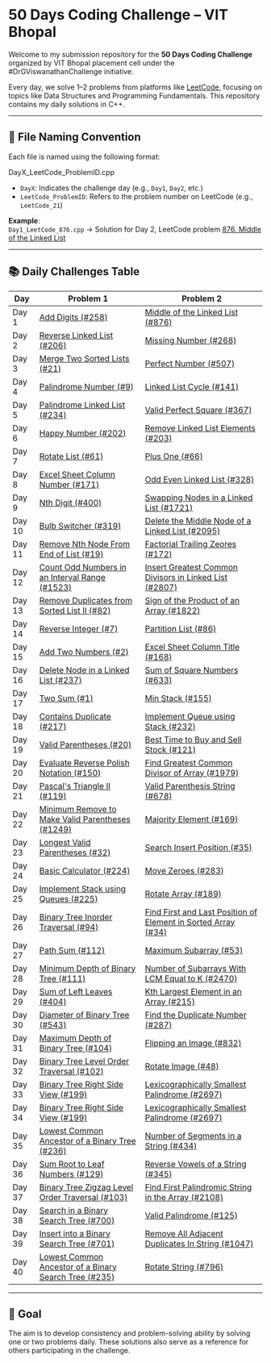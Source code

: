 # 50 Days Coding Challenge – VIT Bhopal 

Welcome to my submission repository for the **50 Days Coding Challenge** organized by VIT Bhopal placement cell under the #DrGViswanathanChallenge initiative.

Every day, we solve 1–2 problems from platforms like [LeetCode](https://leetcode.com), focusing on topics like Data Structures and Programming Fundamentals. This repository contains my daily solutions in C++.

---

## 📄 File Naming Convention

Each file is named using the following format:

DayX_LeetCode_ProblemID.cpp

- `DayX`: Indicates the challenge day (e.g., `Day1`, `Day2`, etc.)
- `LeetCode_ProblemID`: Refers to the problem number on LeetCode (e.g., `LeetCode_21`)

**Example**:  
`Day1_LeetCode_876.cpp` → Solution for Day 2, LeetCode problem [876. Middle of the Linked List](https://leetcode.com/problems/middle-of-the-linked-list/)

---

## 📚 Daily Challenges Table

| Day | Problem 1 | Problem 2 |
|-----|-----------|-----------|
| Day 1 | [Add Digits (#258)](https://leetcode.com/problems/add-digits/) | [Middle of the Linked List (#876)](https://leetcode.com/problems/middle-of-the-linked-list/) |
| Day 2 | [Reverse Linked List (#206)](https://leetcode.com/problems/reverse-linked-list/) | [Missing Number (#268)](https://leetcode.com/problems/missing-number/) |
| Day 3 | [Merge Two Sorted Lists (#21)](https://leetcode.com/problems/merge-two-sorted-lists/) | [Perfect Number (#507)](https://leetcode.com/problems/perfect-number/) |
| Day 4 | [Palindrome Number (#9)](https://leetcode.com/problems/palindrome-number/) | [Linked List Cycle (#141)](https://leetcode.com/problems/linked-list-cycle/) |
| Day 5 | [Palindrome Linked List (#234)](https://leetcode.com/problems/palindrome-linked-list/) | [Valid Perfect Square (#367)](https://leetcode.com/problems/valid-perfect-square/) |
| Day 6 | [Happy Number (#202)](https://leetcode.com/problems/happy-number/) | [Remove Linked List Elements (#203)](https://leetcode.com/problems/remove-linked-list-elements/) |
| Day 7 | [Rotate List (#61)](https://leetcode.com/problems/rotate-list/description/) | [Plus One (#66)](https://leetcode.com/problems/plus-one/) |
| Day 8 | [Excel Sheet Column Number (#171)](https://leetcode.com/problems/excel-sheet-column-number/) | [Odd Even Linked List (#328)](https://leetcode.com/problems/odd-even-linked-list) |
| Day 9 | [Nth Digit (#400)](https://leetcode.com/problems/nth-digit/description/) | [Swapping Nodes in a Linked List (#1721)](https://leetcode.com/problems/swapping-nodes-in-a-linked-list/description/) |
| Day 10| [Bulb Switcher (#319)](https://leetcode.com/problems/bulb-switcher/description/) | [Delete the Middle Node of a Linked List (#2095)](https://leetcode.com/problems/delete-the-middle-node-of-a-linked-list/description/) |
| Day 11 | [Remove Nth Node From End of List (#19)](https://leetcode.com/problems/remove-nth-node-from-end-of-list/) | [Factorial Trailing Zeores (#172)](https://leetcode.com/problems/factorial-trailing-zeroes/) |
| Day 12 | [Count Odd Numbers in an Interval Range (#1523)](https://leetcode.com/problems/count-odd-numbers-in-an-interval-range/) | [Insert Greatest Common Divisors in Linked List (#2807)](https://leetcode.com/problems/insert-greatest-common-divisors-in-linked-list/) |
| Day 13 | [Remove Duplicates from Sorted List II (#82)](https://leetcode.com/problems/remove-duplicates-from-sorted-list-ii) | [Sign of the Product of an Array (#1822)](https://leetcode.com/problems/sign-of-the-product-of-an-array) |
| Day 14 | [Reverse Integer (#7)](https://leetcode.com/problems/reverse-integer/) | [Partition List (#86)](https://leetcode.com/problems/partition-list/) |
| Day 15 | [Add Two Numbers (#2)](https://leetcode.com/problems/add-two-numbers) | [Excel Sheet Column Title (#168)](https://leetcode.com/problems/excel-sheet-column-title) |
| Day 16 | [Delete Node in a Linked List (#237)](https://leetcode.com/problems/delete-node-in-a-linked-list) | [Sum of Square Numbers (#633)](https://leetcode.com/problems/sum-of-square-numbers/) |
| Day 17 | [Two Sum (#1)](https://leetcode.com/problems/two-sum/) | [Min Stack (#155)](https://leetcode.com/problems/min-stack/) |
| Day 18 | [Contains Duplicate (#217)](https://leetcode.com/problems/contains-duplicate/) | [Implement Queue using Stack (#232)](https://leetcode.com/problems/implement-queue-using-stacks/) |
| Day 19 | [Valid Parentheses (#20)](https://leetcode.com/problems/valid-parentheses/) | [Best Time to Buy and Sell Stock (#121)](https://leetcode.com/problems/best-time-to-buy-and-sell-stock/) |
| Day 20 | [Evaluate Reverse Polish Notation (#150)](https://leetcode.com/problems/evaluate-reverse-polish-notation/) | [Find Greatest Common Divisor of Array (#1979)](https://leetcode.com/problems/find-greatest-common-divisor-of-array/) |
| Day 21 | [Pascal's Triangle II (#119)](https://leetcode.com/problems/pascals-triangle-ii) | [Valid Parenthesis String (#678)](https://leetcode.com/problems/valid-parenthesis-string/) |
| Day 22 | [Minimum Remove to Make Valid Parentheses (#1249)](https://leetcode.com/problems/minimum-remove-to-make-valid-parentheses/) | [Majority Element (#169)](https://leetcode.com/problems/majority-element) |
| Day 23 | [Longest Valid Parentheses (#32)](https://leetcode.com/problems/longest-valid-parentheses) | [Search Insert Position (#35)](https://leetcode.com/problems/search-insert-position/) |
| Day 24 | [Basic Calculator (#224)](https://leetcode.com/problems/basic-calculator/) | [Move Zeroes (#283)](https://leetcode.com/problems/move-zeroes/) |
| Day 25 | [Implement Stack using Queues (#225)](https://leetcode.com/problems/implement-stack-using-queues/) | [Rotate Array (#189)](https://leetcode.com/problems/rotate-array/) |
| Day 26 | [Binary Tree Inorder Traversal (#94)](https://leetcode.com/problems/binary-tree-inorder-traversal/) | [Find First and Last Position of Element in Sorted Array (#34)](https://leetcode.com/problems/find-first-and-last-position-of-element-in-sorted-array/) |
| Day 27 | [Path Sum (#112)](https://leetcode.com/problems/path-sum/) | [Maximum Subarray (#53)](https://leetcode.com/problems/maximum-subarray/) |
| Day 28 | [Minimum Depth of Binary Tree (#111)](https://leetcode.com/problems/minimum-depth-of-binary-tree/) | [Number of Subarrays With LCM Equal to K (#2470)](https://leetcode.com/problems/number-of-subarrays-with-lcm-equal-to-k/) |
| Day 29 | [Sum of Left Leaves (#404)](https://leetcode.com/problems/sum-of-left-leaves/) | [Kth Largest Element in an Array (#215)](https://leetcode.com/problems/kth-largest-element-in-an-array/) |
| Day 30 | [Diameter of Binary Tree (#543)](https://leetcode.com/problems/diameter-of-binary-tree/) | [Find the Duplicate Number (#287)](https://leetcode.com/problems/find-the-duplicate-number/) |
| Day 31 | [Maximum Depth of Binary Tree (#104)](https://leetcode.com/problems/maximum-depth-of-binary-tree/) | [Flipping an Image (#832)](https://leetcode.com/problems/flipping-an-image/) |
| Day 32 | [Binary Tree Level Order Traversal (#102)](https://leetcode.com/problems/binary-tree-level-order-traversal/) | [Rotate Image (#48)](https://leetcode.com/problems/rotate-image/) |
| Day 33 | [Binary Tree Right Side View (#199)](https://github.com/RISHABH-GUPTA-RG/50daysDSAChallenge/blob/main/DayX_LeetCode_199.cpp) | [Lexicographically Smallest Palindrome (#2697)](https://github.com/RISHABH-GUPTA-RG/50daysDSAChallenge/blob/main/DayX_LeetCode_2697.cpp) |
| Day 34 | [Binary Tree Right Side View (#199)](https://github.com/RISHABH-GUPTA-RG/50daysDSAChallenge/blob/main/DayX_LeetCode_199.cpp) | [Lexicographically Smallest Palindrome (#2697)](https://github.com/RISHABH-GUPTA-RG/50daysDSAChallenge/blob/main/DayX_LeetCode_2697.cpp) |
| Day 35 | [Lowest Common Ancestor of a Binary Tree (#236)](https://leetcode.com/problems/lowest-common-ancestor-of-a-binary-tree) | [Number of Segments in a String (#434)](https://leetcode.com/problems/number-of-segments-in-a-string) |
| Day 36 | [Sum Root to Leaf Numbers (#129)](https://leetcode.com/problems/sum-root-to-leaf-numbers) | [Reverse Vowels of a String (#345)](https://leetcode.com/problems/reverse-vowels-of-a-string) |
| Day 37 | [Binary Tree Zigzag Level Order Traversal (#103)](https://leetcode.com/problems/binary-tree-zigzag-level-order-traversal) | [Find First Palindromic String in the Array (#2108)](https://leetcode.com/problems/find-first-palindromic-string-in-the-array) |
| Day 38 | [Search in a Binary Search Tree (#700)](https://leetcode.com/problems/search-in-a-binary-search-tree) | [Valid Palindrome (#125)](https://leetcode.com/problems/valid-palindrome) |
| Day 39 | [Insert into a Binary Search Tree (#701)](https://leetcode.com/problems/insert-into-a-binary-search-tree) | [Remove All Adjacent Duplicates In String (#1047)](https://leetcode.com/problems/remove-all-adjacent-duplicates-in-string) |
| Day 40 | [Lowest Common Ancestor of a Binary Search Tree (#235)](https://leetcode.com/problems/lowest-common-ancestor-of-a-binary-search-tree) | [Rotate String (#796)](https://leetcode.com/problems/rotate-string) |

<!-- | Day  | [ (#)]() | [ (#)]() | -->

---

## 🚀 Goal

The aim is to develop consistency and problem-solving ability by solving one or two problems daily. These solutions also serve as a reference for others participating in the challenge.

